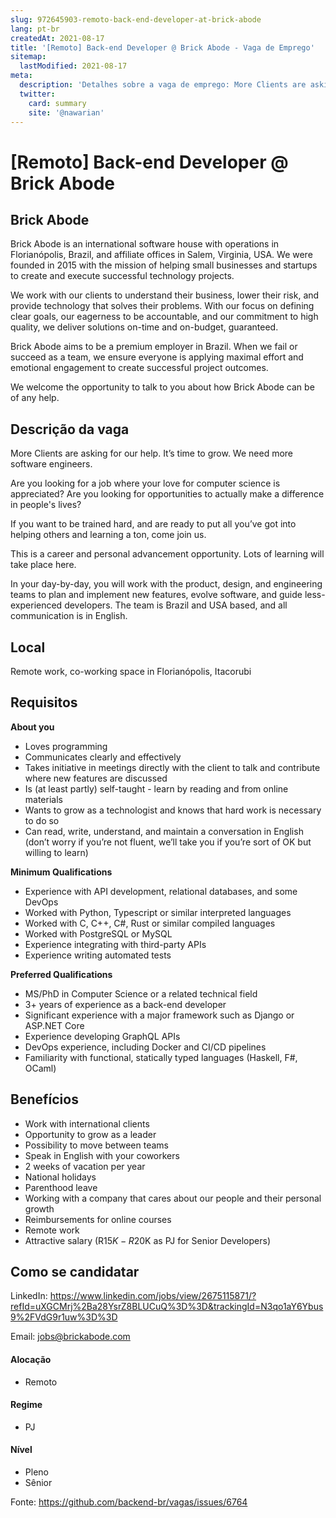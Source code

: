 ```yaml
---
slug: 972645903-remoto-back-end-developer-at-brick-abode
lang: pt-br
createdAt: 2021-08-17
title: '[Remoto] Back-end Developer @ Brick Abode - Vaga de Emprego'
sitemap:
  lastModified: 2021-08-17
meta:
  description: 'Detalhes sobre a vaga de emprego: More Clients are asking for our help. It’s time to grow. We need more software engineers. Are you looking for a job where your love for computer science is appreciated? Are you looking for opportunities to actually make a difference in people"s lives? If you want to be trained hard, and are ready to put all you’ve got into helping others and learning a ton, come join us. This is a career and personal advancement opportunity. Lots of learning will take place here. In your day-by-day, you will work with the product, design, and engineering teams to plan and implement new features, evolve software, and guide less-experienced developers. The team is Brazil and USA based, and all communication is in English.'
  twitter:
    card: summary
    site: '@nawarian'
---
```


# [Remoto] Back-end Developer @ Brick Abode

## Brick Abode

Brick Abode is an international software house with operations in Florianópolis, Brazil, and affiliate offices in Salem, Virginia, USA. We were founded in 2015 with the mission of helping small businesses and startups to create and execute successful technology projects.

We work with our clients to understand their business, lower their risk, and provide technology that solves their problems. With our focus on defining clear goals, our eagerness to be accountable, and our commitment to high quality, we deliver solutions on-time and on-budget, guaranteed.

Brick Abode aims to be a premium employer in Brazil. When we fail or succeed as a team, we ensure everyone is applying maximal effort and emotional engagement to create successful project outcomes.

We welcome the opportunity to talk to you about how Brick Abode can be of any help.

## Descrição da vaga

More Clients are asking for our help. It’s time to grow. We need more software engineers.

Are you looking for a job where your love for computer science is appreciated? Are you looking for opportunities to actually make a difference in people's lives?

If you want to be trained hard, and are ready to put all you’ve got into helping others and learning a ton, come join us.

This is a career and personal advancement opportunity. Lots of learning will take place here.

In your day-by-day, you will work with the product, design, and engineering teams to plan and implement new features, evolve software, and guide less-experienced developers. The team is Brazil and USA based, and all communication is in English.

## Local

Remote work, co-working space in Florianópolis, Itacorubi

## Requisitos

**About you**

- Loves programming
- Communicates clearly and effectively
- Takes initiative in meetings directly with the client to talk and contribute where new features are discussed
- Is (at least partly) self-taught - learn by reading and from online materials
- Wants to grow as a technologist and knows that hard work is necessary to do so
- Can read, write, understand, and maintain a conversation in English (don’t worry if you’re not fluent, we’ll take you if you’re sort of OK but willing to learn)

**Minimum Qualifications**

- Experience with API development, relational databases, and some DevOps
- Worked with Python, Typescript or similar interpreted languages
- Worked with C, C++, C#, Rust or similar compiled languages
- Worked with PostgreSQL or MySQL
- Experience integrating with third-party APIs
- Experience writing automated tests

**Preferred Qualifications**

- MS/PhD in Computer Science or a related technical field
- 3+ years of experience as a back-end developer
- Significant experience with a major framework such as Django or ASP.NET Core
- Experience developing GraphQL APIs
- DevOps experience, including Docker and CI/CD pipelines
- Familiarity with functional, statically typed languages (Haskell, F#, OCaml)

## Benefícios

- Work with international clients
- Opportunity to grow as a leader
- Possibility to move between teams
- Speak in English with your coworkers
- 2 weeks of vacation per year
- National holidays
- Parenthood leave
- Working with a company that cares about our people and their personal growth
- Reimbursements for online courses
- Remote work
- Attractive salary (R$15K-R$20K as PJ for Senior Developers)

## Como se candidatar

LinkedIn: https://www.linkedin.com/jobs/view/2675115871/?refId=uXGCMrj%2Ba28YsrZ8BLUCuQ%3D%3D&trackingId=N3qo1aY6Ybus9%2FVdG9r1uw%3D%3D

Email: jobs@brickabode.com

#### Alocação
- Remoto

#### Regime
- PJ

#### Nível
- Pleno
- Sênior


Fonte: https://github.com/backend-br/vagas/issues/6764